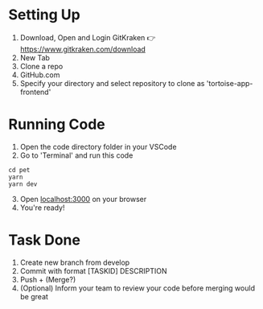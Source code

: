 # Setting Up
1. Download, Open and Login GitKraken 👉https://www.gitkraken.com/download
2. New Tab
3. Clone a repo
4. GitHub.com
5. Specify your directory and select repository to clone as 'tortoise-app-frontend'

# Running Code
1. Open the code directory folder in your VSCode
2. Go to 'Terminal' and run this code
```
cd pet
yarn
yarn dev
```
3. Open [localhost:3000](http://localhost:3000/) on your browser
4. You're ready!

# Task Done
1. Create new branch from develop
2. Commit with format [TASKID] DESCRIPTION
3. Push + (Merge?)
4. (Optional) Inform your team to review your code before merging would be great
